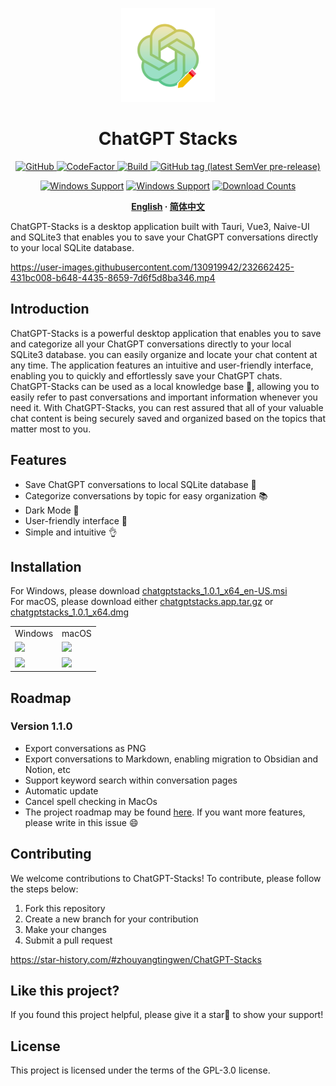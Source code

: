 <p align="center">
  <img width="150px" src="./public/icon_256X256.png" alt="ChatGPT-Stacks"><br/>
  <h1 align="center">ChatGPT Stacks</h1>
</p>

<p align="center">
  <a href="https://github.com/zhouyangtingwen/chatgpt-stacks/blob/master/LICENSE">
    <img alt="GitHub" src="https://img.shields.io/github/license/zhouyangtingwen/chatgpt-stacks"/>
  </a>
  <a href="https://github.com/zhouyangtingwen/chatgpt-stacks/issues">
    <img src="https://img.shields.io/badge/contributions-welcome-brightgreen.svg?style=flat" alt="CodeFactor" />
  </a>
  <a href="https://github.com/zhouyangtingwen/ChatGPT-Stacks/actions/workflows/main.yml" rel="nofollow">
    <img src="https://img.shields.io/github/actions/workflow/status/zhouyangtingwen/ChatGPT-Stacks/main.yml?branch=master&logo=Github" alt="Build" />
  </a>
  <a href="https://github.com/zhouyangtingwen/chatgpt-stacks/tags" rel="nofollow">
    <img alt="GitHub tag (latest SemVer pre-release)" src="https://img.shields.io/github/v/tag/zhouyangtingwen/chatgpt-stacks?include_prereleases&label=version"/>
  </a>
  <div align="center">
  
[![Windows Support](https://img.shields.io/badge/Windows-0078D6?style=flat&logo=windows&logoColor=white)](https://github.com/zhouyangtingwen/ChatGPT-Stacks/releases)
[![Windows Support](https://img.shields.io/badge/MACOS-adb8c5?style=flat&logo=macos&logoColor=white)](https://github.com/zhouyangtingwen/ChatGPT-Stacks/releases)
[![Download Counts](https://img.shields.io/github/downloads/zhouyangtingwen/ChatGPT-Stacks/total?style=flat)](https://github.com/zhouyangtingwen/ChatGPT-Stacks/releases)
</div>
<div align="center">
<strong>
<samp>

[English](README.md) · [简体中文](README.zh-Hans.md)
</samp>
</strong>
</div>
  ChatGPT-Stacks is a desktop application built with Tauri, Vue3, Naive-UI and SQLite3 that enables you to save your ChatGPT conversations directly to your local SQLite database.
  <br/>
  

https://user-images.githubusercontent.com/130919942/232662425-431bc008-b648-4435-8659-7d6f5d8ba346.mp4


</p>

## Introduction

ChatGPT-Stacks is a powerful desktop application that enables you to save and categorize all your ChatGPT conversations directly to your local SQLite3 database. you can easily organize and locate your chat content at any time. The application features an intuitive and user-friendly interface, enabling you to quickly and effortlessly save your ChatGPT chats. <br>ChatGPT-Stacks can be used as a local knowledge base 📝, allowing you to easily refer to past conversations and important information whenever you need it. With ChatGPT-Stacks, you can rest assured that all of your valuable chat content is being securely saved and organized based on the topics that matter most to you.

## Features
- Save ChatGPT conversations to local SQLite database 💾
- Categorize conversations by topic for easy organization 📚
- Dark Mode 🌌
- User-friendly interface 👬
- Simple and intuitive 👌

## Installation
For Windows, please download [chatgptstacks_1.0.1_x64_en-US.msi](https://github.com/zhouyangtingwen/ChatGPT-Stacks/releases/download/v1.0.1/chatgptstacks_1.0.1_x64_en-US.msi)<br>
For macOS, please download either [chatgptstacks.app.tar.gz](https://github.com/zhouyangtingwen/ChatGPT-Stacks/releases/download/v1.0.1/chatgptstacks.app.tar.gz) or [chatgptstacks_1.0.1_x64.dmg](https://github.com/zhouyangtingwen/ChatGPT-Stacks/releases/download/v1.0.1/chatgptstacks_1.0.1_x64.dmg)

<table>
    <tr>
        <td>Windows
        </td>
        <td>macOS
        </td>
    </tr>
    <tr>
        <td><img src=https://user-images.githubusercontent.com/130919942/232951179-c2deb94f-cb30-4492-82c0-82aa66cc014a.jpg width=600/></td>
        <td><img src=https://user-images.githubusercontent.com/130919942/232951203-54f3362c-acfe-4faa-8dd8-5c8ad1cf5c42.jpg width=600/></td>
    </tr>
    <tr>
        <td><img src=https://user-images.githubusercontent.com/130919942/232951511-f18fcef9-2f82-4ed4-be1c-030679429561.jpg width=600/></td>
        <td><img src=https://user-images.githubusercontent.com/130919942/232961434-2f7e7441-bac9-417b-b58e-39c76727d458.png width=600/></td>
    </tr>
</table>

## Roadmap

### Version 1.1.0
- Export conversations as PNG
- Export conversations to Markdown, enabling migration to Obsidian and Notion, etc
- Support keyword search within conversation pages
- Automatic update
- Cancel spell checking in MacOs
- The project roadmap may be found [here](https://github.com/zhouyangtingwen/chatgpt-stacks/issues/1). If you want more features, please write in this issue 😄

## Contributing
We welcome contributions to ChatGPT-Stacks! To contribute, please follow the steps below:

1. Fork this repository
1. Create a new branch for your contribution
1. Make your changes
1. Submit a pull request

https://star-history.com/#zhouyangtingwen/ChatGPT-Stacks

## Like this project?
If you found this project helpful, please give it a star🌟 to show your support!

## License
This project is licensed under the terms of the GPL-3.0 license.
